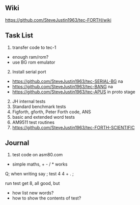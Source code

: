 ## Wiki
https://github.com/SteveJustin1963/tec-FORTH/wiki

## Task List
1. transfer code to tec-1
  * enough ram/rom?
  * use BG rom emulator
2. Install serial port
* https://github.com/SteveJustin1963/tec-SERIAL-BG na
* https://github.com/SteveJustin1963/tec-BANG na
* https://github.com/SteveJustin1963/tec-APUS in proto stage
2. JH internal tests
4. Standard benchmark tests  
5. Figforth, gforth, Peter Forth code, ANS
6. basic and extended word tests
7. AM9511 test routines
8. https://github.com/SteveJustin1963/tec-FORTH-SCIENTIFIC




## Journal

1. test code on asm80.com
* simple maths, + - / * works

Q; when writing say ; test 4 4 + . ;

run test get 8, all good, but

 * how list new words?
 * how to show the contents of test?


